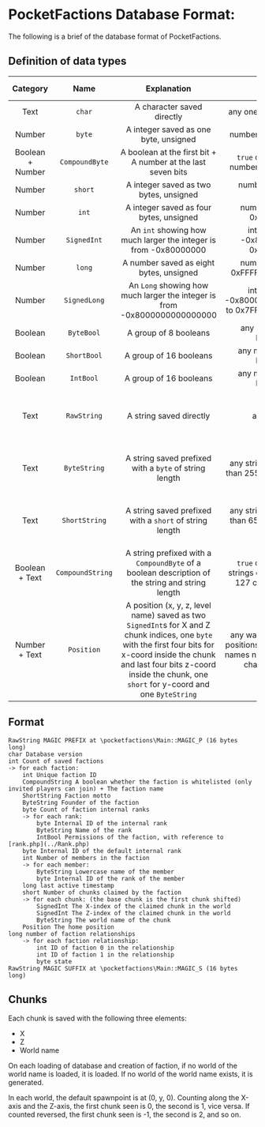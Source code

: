 PocketFactions Database Format:
===
The following is a brief of the database format of PocketFactions.

## Definition of data types
| Category | Name | Explanation | Range | Length (byte(s)) |
| :---: | :---: | :---: | :---: | :---: |
| Text | `char` | A character saved directly | any one-byte character | 1 |
| Number | `byte` | A integer saved as one byte, unsigned | numbers from 0 to 255 | 1 |
| Boolean + Number | `CompoundByte` | A boolean at the first bit + A number at the last seven bits | `true` or `false` + Any numbers from 0 to 127 | 1 |
| Number | `short` | A integer saved as two bytes, unsigned | numbers from 0 to 65535 | 2 |
| Number | `int` | A integer saved as four bytes, unsigned | number from 0 to 0xFFFFFFFF | 4 |
| Number | `SignedInt` | An `int` showing how much larger the integer is from -0x80000000 | integers from -0x80000000 to 0x7FFFFFFF | 4
| Number | `long` | A number saved as eight bytes, unsigned | number from 0 to 0xFFFFFFFFFFFFFFFF | 8 |
| Number | `SignedLong` | An `Long` showing how much larger the integer is from -0x8000000000000000 | integers from -0x8000000000000000 to 0x7FFFFFFFFFFFFFFF | 8
| Boolean | `ByteBool` | A group of 8 booleans | any matches of 8 booleans | 1 |
| Boolean | `ShortBool` | A group of 16 booleans | any matches of 16 booleans | 2 |
| Boolean | `IntBool` | A group of 16 booleans | any matches of 32 booleans | 4 |
| Text | `RawString` | A string saved directly | any strings | The number of characters in the string |
| Text | `ByteString` | A string saved prefixed with a `byte` of string length | any strings of not more than 255 characters long | 1 + The number of characters in the string |
| Text | `ShortString` | A string saved prefixed with a `short` of string length | any strings of not more than 65535 characters long | 2 + The number of characters in the string |
| Boolean + Text | `CompoundString` | A string prefixed with a `CompoundByte` of a boolean description of the string and string length | `true` or `false` + Any strings of not more than 127 characters long | 1 + The number of characters in the string |
| Number + Text | `Position` | A position (x, y, z, level name) saved as two `SignedInt`s for X and Z chunk indices, one `byte` with the first four bits for x-coord inside the chunk and last four bits z-coord inside the chunk, one `short` for y-coord and one `ByteString` | any walk-in-able valid positions in any worlds of names not more than 255 characters long | 12 + The number of characters in the world name |

## Format
```
RawString MAGIC PREFIX at \pocketfactions\Main::MAGIC_P (16 bytes long)
char Database version
int Count of saved factions
-> for each faction:
    int Unique faction ID
    CompoundString A boolean whether the faction is whitelisted (only invited players can join) + The faction name
    ShortString Faction motto
    ByteString Founder of the faction
    byte Count of faction internal ranks
    -> for each rank:
        byte Internal ID of the internal rank
        ByteString Name of the rank
        IntBool Permissions of the faction, with reference to [rank.php](../Rank.php)
    byte Internal ID of the default internal rank
    int Number of members in the faction
    -> for each member:
        ByteString Lowercase name of the member
        byte Internal ID of the rank of the member
    long last active timestamp
    short Number of chunks claimed by the faction
    -> for each chunk: (the base chunk is the first chunk shifted)
        SignedInt The X-index of the claimed chunk in the world
        SignedInt The Z-index of the claimed chunk in the world
        ByteString The world name of the chunk
    Position The home position
long number of faction relationships
    -> for each faction relationship:
        int ID of faction 0 in the relationship
        int ID of faction 1 in the relationship
        byte state
RawString MAGIC SUFFIX at \pocketfactions\Main::MAGIC_S (16 bytes long)
```

## Chunks
Each chunk is saved with the following three elements:
* X
* Z
* World name

On each loading of database and creation of faction, if no world of the world name is loaded, it is loaded. If no world of the world name exists, it is generated.

In each world, the default spawnpoint is at (0, y, 0). Counting along the X-axis and the Z-axis, the first chunk seen is 0, the second is 1, vice versa. If counted reversed, the first chunk seen is -1, the second is 2, and so on.
